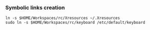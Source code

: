 ### Symbolic links creation

```
ln -s $HOME/Workspaces/rc/Xresources ~/.Xresources
sudo ln -s $HOME/Workspaces/rc/keyboard /etc/default/keyboard

```

